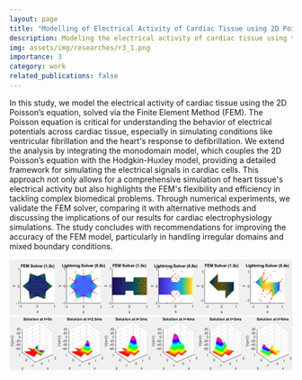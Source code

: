 ```yaml
---
layout: page
title: "Modelling of Electrical Activity of Cardiac Tissue using 2D Poisson's Equation via Finite Element Method"
description: Modeling the electrical activity of cardiac tissue using the 2D Poisson’s equation
img: assets/img/researches/r3_1.png
importance: 3
category: work
related_publications: false
---
```


In this study, we model the electrical activity of cardiac tissue using the 2D Poisson’s equation, solved via the Finite Element Method (FEM). The Poisson equation is critical for understanding the behavior of electrical potentials across cardiac tissue, especially in simulating conditions like ventricular fibrillation and the heart's response to defibrillation. We extend the analysis by integrating the monodomain model, which couples the 2D Poisson’s equation with the Hodgkin-Huxley model, providing a detailed framework for simulating the electrical signals in cardiac cells. This approach not only allows for a comprehensive simulation of heart tissue's electrical activity but also highlights the FEM's flexibility and efficiency in tackling complex biomedical problems. Through numerical experiments, we validate the FEM solver, comparing it with alternative methods and discussing the implications of our results for cardiac electrophysiology simulations. The study concludes with recommendations for improving the accuracy of the FEM model, particularly in handling irregular domains and mixed boundary conditions.


<div class="t-grid-wrap" style="grid-template-columns: 1fr; gap: 0;">
    <div class="t-grid-item tgi3"><img class="t-grid-item-img"  src="/assets/img/researches/r3_1.png" /></div>
    <div class="t-grid-item tgi4"><img  class="t-grid-item-img" src="/assets/img/researches/r3_2.png" /></div>
</div>
